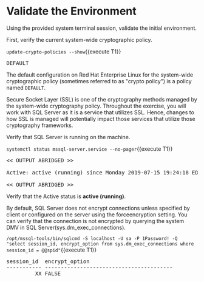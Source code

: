 # Validate the Environment
Using the provided system terminal session, validate the initial environment.

First, verify the current system-wide cryptographic policy.

`update-crypto-policies --show`{{execute T1}}

<pre class="file">
DEFAULT
</pre>

The default configuration on Red Hat Enterprise Linux for the system-wide
cryptographic policy (sometimes referred to as "crypto policy") is a
policy named `DEFAULT`.

Secure Socket Layer (SSL) is one of the cryptography methods managed by
the system-wide cryptography policy.  Throughout the exercise, you will
work with SQL Server as it is a service that utilizes SSL.  Hence, changes
to how SSL is managed will potentially impact those services that utilize
those cryptography frameworks.

Verify that SQL Server is running on the machine.

`systemctl status mssql-server.service --no-pager`{{execute T1}}

<pre class="file">
<< OUTPUT ABRIDGED >>

Active: active (running) since Monday 2019-07-15 19:24:18 EDT; 3h 59min left

<< OUTPUT ABRIDGED >>
</pre>

Verify that the Active status is __active (running)__.

By default, SQL Server does not encrypt connections unless specified by client or configured on the server
using the forceencryption setting. You can verify that the connection is not encrypted by querying the
system DMV in SQL Server(sys.dm_exec_connections).

`/opt/mssql-tools/bin/sqlcmd -S localhost -U sa -P 1Password! -Q "select session_id, encrypt_option from sys.dm_exec_connections where session_id = @@spid"`{{execute T1}}

<pre class="file">
session_id  encrypt_option
----------- ----------------------------------------
         XX FALSE
</pre>
